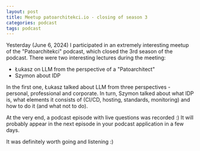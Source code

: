 ```yaml
---
layout: post
title: Meetup patoarchitekci.io - closing of season 3
categories: podcast
tags: podcast
---
```


Yesterday (June 6, 2024) I participated in an extremely interesting meetup of the "Patoarchitekci" podcast, which closed the 3rd season of the podcast.
There were two interesting lectures during the meeting:
- Łukasz on LLM from the perspective of a "Patoarchitect"
- Szymon about IDP

In the first one, Łukasz talked about LLM from three perspectives - personal, professional and corporate.
In turn, Szymon talked about what IDP is, what elements it consists of (CI/CD, hosting, standards, monitoring) and how to do it (and what not to do).

At the very end, a podcast episode with live questions was recorded :)
It will probably appear in the next episode in your podcast application in a few days.

It was definitely worth going and listening :)